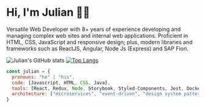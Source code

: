 # Hi, I'm Julian 👋🏾

Versatile Web Developer with 8+ years of experience developing and managing
complex web sites and internal web applications. Proficient in HTML, CSS,
JavaScript and responsive design; plus, modern libraries and frameworks such as
ReactJS, Angular, Node Js (Express) and SAP Fiori.

![Julian's GitHub stats](https://github-readme-stats.vercel.app/api?username=julianfcp&show_icons=true&theme=dark)
[![Top Langs](https://github-readme-stats.vercel.app/api/top-langs/?username=julianfcp&layout=compact&theme=dark)](https://github.com/anuraghazra/github-readme-stats)

```javascript
const julian = {
  pronouns: "he" | "his",
  code: [Javascript, HTML, CSS, Java],
  tools: [React, Redux, Node, Storybook, Styled-Components, Jest, Docker, SAP-fiori],
  architecture: ["microservices", "event-driven", "design system pattern"],
}
```


<!--
**julianfcp/julianfcp** is a ✨ _special_ ✨ repository because its `README.md` (this file) appears on your GitHub profile.

Here are some ideas to get you started:

- 🔭 I’m currently working on ...
- 🌱 I’m currently learning ...
- 👯 I’m looking to collaborate on ...
- 🤔 I’m looking for help with ...
- 💬 Ask me about ...
- 📫 How to reach me: ...
- 😄 Pronouns: ...
- ⚡ Fun fact: ...
-->
